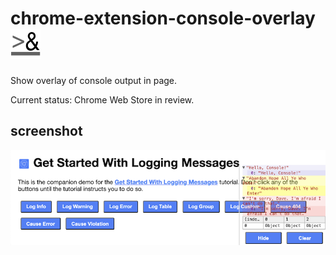 # chrome-extension-console-overlay ![icon](public/img/iconfinder-48.png)

Show overlay of console output in page.

Current status: Chrome Web Store in review. 

## screenshot

![screenshot](screenshots/logs.png)
